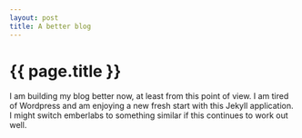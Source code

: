 ```yaml
---
layout: post
title: A better blog
---
```


# {{ page.title }}

I am building my blog better now, at least from this point of view. I am tired of Wordpress and am enjoying a new fresh start with this Jekyll application. I might switch emberlabs to something similar if this continues to work out well.
